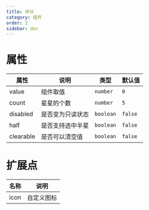 ```yaml
---
title: 评分
category: 组件
order: 2
sidebar: doc
---
```


# 属性

| 属性 | 说明 | 类型 | 默认值 |
| --- | --- | --- | --- |
| value | 组件取值 | `number` | `0` |
| count | 星星的个数 | `number` | `5` |
| disabled | 是否变为只读状态 | `boolean` | `false` |
| half | 是否支持选中半星 | `boolean` | `false` |
| clearable | 是否可以清空值 | `boolean` | `false` |

# 扩展点

| 名称 | 说明 |
| --- | --- |
| icon | 自定义图标 |
